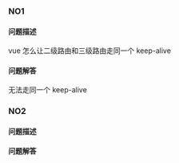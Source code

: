 ### NO1

#### 问题描述
vue 怎么让二级路由和三级路由走同一个 keep-alive

#### 问题解答
无法走同一个 keep-alive

### NO2

#### 问题描述


#### 问题解答
